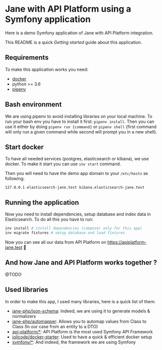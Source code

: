 # Jane with API Platform using a Symfony application

Here is a demo Symfony application of Jane with API Platform integration.

This README is a quick *Getting started* guide about this application.

## Requirements

To make this application works you need:
- [docker](https://docs.docker.com/engine/install/)
- python >= 3.6
- [pipenv](https://pipenv.pypa.io/en/latest/install/#installing-pipenv)

## Bash environment

We are using pipenv to avoid installing libraries on your local machine.
To run your bash env you have to install it first: `pipenv install`.
Then you can use it either by doing `pipenv run {command}` or `pipenv shell` 
(first command will only run a given command while second will prompt you in a new shell).

## Start docker

To have all needed services (postgres, elasticsearch or kibana), we use docker. 
To make it start you can use `inv start` command.

Then you will need to have the demo app domain to your `/etc/hosts` as following:
```
127.0.0.1 elasticsearch-jane.test kibana.elasticsearch-jane.test
```

## Running the application

Now you need to install dependencies, setup database and index data in Elasticsearch.
To do all this you have to run:

```bash
inv install # install dependencies (composer only for this app)
inv migrate fixtures # setup database and load fixtures
```

Now you can see all our data from API Platform on https://apiplatform-jane.test 🎉

## And how Jane and API Platform works together ?

@TODO

## Used libraries

In order to make this app, I used many libraries, here is a quick list of them:
- [jane-php/json-schema](https://github.com/janephp/janephp): Indeed, we are using it to generate models & normalizers
- [jane-php/automapper](https://github.com/janephp/janephp): Allows you to automap values from Class to Class (In our case from an entity to a DTO)
- [api-platform/*](https://github.com/api-platform): API Platform is the most used Symfony API Framework
- [jolicode/docker-starter](https://github.com/jolicode/docker-starter): Used to have a quick & efficient docker setup
- [symfony/*](https://github.com/symfony/symfony): And indeed, the framework we are using Symfony
